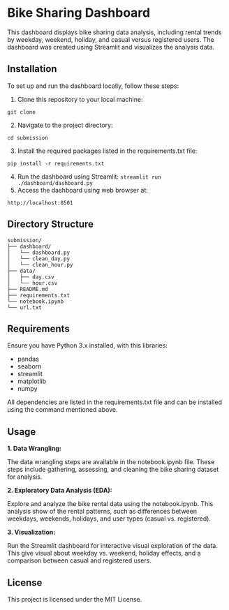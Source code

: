 # Bike Sharing Dashboard 
This dashboard displays bike sharing data analysis, including rental trends by weekday, weekend, holiday, and casual versus registered users. The dashboard was created using Streamlit and visualizes the analysis data.

## Installation
To set up and run the dashboard locally, follow these steps:

1. Clone this repository to your local machine:
```
git clone 
```
2. Navigate to the project directory:
```
cd submission
```
3. Install the required packages listed in the requirements.txt file:
```
pip install -r requirements.txt
```
4. Run the dashboard using Streamlit:
``
streamlit run ./dashboard/dashboard.py
``
5. Access the dashboard using web browser at:
```
http://localhost:8501
```

## Directory Structure
```
submission/
├── dashboard/
│   └── dashboard.py  
│   └── clean_day.py 
│   └── clean_hour.py 
├── data/
│   ├── day.csv        
│   └── hour.csv       
├── README.md                
├── requirements.txt        
└── notebook.ipynb   
└── url.txt
```

## Requirements
Ensure you have Python 3.x installed, with this libraries:

- pandas
- seaborn
- streamlit
- matplotlib
- numpy

All dependencies are listed in the requirements.txt file and can be installed using the command mentioned above.

## Usage
**1. Data Wrangling:**

The data wrangling steps are available in the notebook.ipynb file. These steps include gathering, assessing, and cleaning the bike sharing dataset for analysis.

**2. Exploratory Data Analysis (EDA):**

Explore and analyze the bike rental data using the notebook.ipynb. This analysis show of the rental patterns, such as differences between weekdays, weekends, holidays, and user types (casual vs. registered).

**3. Visualization:**

Run the Streamlit dashboard for interactive visual exploration of the data. This give visual about weekday vs. weekend, holiday effects, and a comparison between casual and registered users.

## License
This project is licensed under the MIT License.